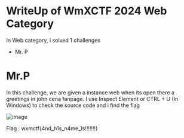 # WriteUp of WmXCTF 2024 Web Category
In Web category, i solved 1 challenges

- Mr. P

# Mr.P
In this challenge, we are given a instance web when its open there a greetings in john cena fanpage. I use Inspect Element or CTRL + U (In Windows) to check the source code and i find the flag

![image](https://github.com/Orch4th/CTFtime/assets/161552093/f2ed86bb-3f4c-4201-b2f6-2c896b731aac)

Flag : wxmctf{4nd_h1s_n4me_1s!!!!!!!}
